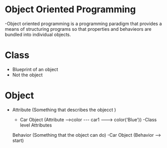 # Object Oriented Programming 

-Object oriented programming is a programming paradigm that provides a means of structuring programs so that properties and behavieors are bundled into individual objects. 

# Class

- Blueprint of an object
- Not the object

# Object
- Attribute (Something that describes the objecct )
    - Car Object (Attribute -->color --- car1 ---> color('Blue'))
    -Class level Attributes 


    Behavior (Something that the object can do)
    -Car Object (Behavior --> start)

